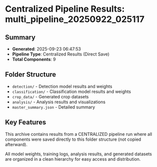 # Centralized Pipeline Results: multi_pipeline_20250922_025117

## Summary
- **Generated**: 2025-09-23 06:47:53
- **Pipeline Type**: Centralized Results (Direct Save)
- **Total Components**: 9

## Folder Structure
- `detection/` - Detection model results and weights
- `classification/` - Classification model results and weights
- `crop_data/` - Generated crop datasets
- `analysis/` - Analysis results and visualizations
- `master_summary.json` - Detailed summary

## Key Features
This archive contains results from a CENTRALIZED pipeline run where all components
were saved directly to this folder structure (not copied afterward).

All model weights, training logs, analysis results, and generated datasets are
organized in a clean hierarchy for easy access and distribution.
